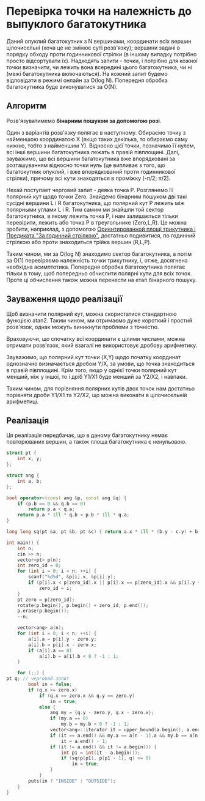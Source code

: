 # Перевірка точки на належність до выпуклого багатокутника

Даний опуклий багатокутник з N вершинами, координати всіх вершин цілочисельні (хоча це не змінює суті розв'язку); вершини задані в порядку обходу проти годинникової стрілки (в іншому випадку потрібно просто відсортувати їх). Надходять запити - точки, і потрібно для кожної точки визначити, чи лежить вона всередині цього багатокутника, чи ні (межі багатокутника включаються). На кожний запит будемо відповідати в режимі онлайн за O(log N). Попередня обробка багатокутника буде виконуватися за O(N).

## Алгоритм

Розв'язуватимемо **бінарним пошуком за допомогою розі**.

Один з варіантів розв'язку полягає в наступному. Обираємо точку з найменшою координатою X (якщо таких декілька, то обираємо саму нижню, тобто з найменшим Y). Відносно цієї точки, позначимо її нулем, всі інші вершини багатокутника лежать в правій півплощині. Далі, зауважимо, що всі вершини багатокутника вже впорядковані за розташуванням відносно точки нуль (це випливає з того, що багатокутник опуклий, і вже впорядкований проти годинникової стрілки), причому всі кути знаходяться в проміжку (-&pi;/2; &pi;/2].

Нехай поступает черговий запит - деяка точка P. Розглянемо її полярний кут щодо точки Zero. Знайдемо бінарним пошуком дві такі сусідні вершини L і R багатокутника, що полярний кут P лежить між полярными углами L і R. Тим самим ми знайшли той сектор багатокутника, в якому лежить точка P, і нам залишається тільки перевірити, лежить або точка P в треугольнике (Zero,L,R). Це можна зробити, наприклад, з допомогою [Ориентированной площі трикутника і Предиката "За годинний стрілкою"](oriented_area), достатньо подивитися, по годинний стрілкою або проти знаходиться трійка вершин (R,L,P).

Таким чином, ми за O(log N) знаходимо сектор багатокутника, а потім за O(1) перевіряємо належність точки трикутнику, і, отже, досягнена необхідна асимптотика. Попередня обробка багатокутника полягає тільки в тому, щоб попередньо обчислити полярні кути для всіх точок. Проте ці обчислення також можна перенести на етап бінарного пошуку.

## Зауваження щодо реалізації

Щоб визначити полярний кут, можна скористатися стандартною функцією atan2. Таким чином, ми отримаємо дуже короткий і простий розв'язок, однак можуть виникнути проблеми з точністю.

Враховуючи, що спочатку всі координати є цілими числами, можна отримати розв'язок, який взагалі не використовує дробову арифметику.

Зауважимо, що полярний кут точки (X,Y) щодо початку координат однозначно визначається дробом Y/X, за умови, що точка знаходиться в правій півплощині. Крім того, якщо у однієї точки полярний кут менший, ніж у іншої, то і дріб Y1/X1 буде менший за Y2/X2, і навпаки.

Таким чином, для порівняння полярних кутів двох точок нам достатньо порівняти дроби Y1/X1 та Y2/X2, що можна виконати в цілочисельній арифметиці.

## Реалізація

Ця реалізація передбачає, що в даному багатокутнику немає повторюваних вершин, а також площа багатокутника є ненульовою.

<!--- TODO: specify code snippet id -->
``` cpp
struct pt {
    int x, y;
};

struct ang {
    int a, b;
};

bool operator<(const ang &p, const ang &q) {
    if (p.b == 0 && q.b == 0)
        return p.a < q.a;
    return p.a * 1ll * q.b < p.b * 1ll * q.a;
}

long long sq(pt &a, pt &b, pt &c) { return a.x * 1ll * (b.y - c.y) + b.x * 1ll * (c.y - a.y) + c.x * 1ll * (a.y - b.y); }

int main() {
    int n;
    cin >> n;
    vector<pt> p(n);
    int zero_id = 0;
    for (int i = 0; i < n; ++i) {
        scanf("%d%d", &p[i].x, &p[i].y);
        if (p[i].x < p[zero_id].x || p[i].x == p[zero_id].x && p[i].y < p[zero_id].y)
            zero_id = i;
    }
    pt zero = p[zero_id];
    rotate(p.begin(), p.begin() + zero_id, p.end());
    p.erase(p.begin());
    --n;

    vector<ang> a(n);
    for (int i = 0; i < n; ++i) {
        a[i].a = p[i].y - zero.y;
        a[i].b = p[i].x - zero.x;
        if (a[i].a == 0)
            a[i].b = a[i].b < 0 ? -1 : 1;
    }

    for (;;) {
pt q; // черговий запит
        bool in = false;
        if (q.x >= zero.x)
            if (q.x == zero.x && q.y == zero.y)
                in = true;
            else {
                ang my = {q.y - zero.y, q.x - zero.x};
                if (my.a == 0)
                    my.b = my.b < 0 ? -1 : 1;
                vector<ang>::iterator it = upper_bound(a.begin(), a.end(), my);
                if (it == a.end() && my.a == a[n - 1].a && my.b == a[n - 1].b)
                    it = a.end() - 1;
                if (it != a.end() && it != a.begin()) {
                    int p1 = int(it - a.begin());
                    if (sq(p[p1], p[p1 - 1], q) <= 0)
                        in = true;
                }
            }
        puts(in ? "INSIDE" : "OUTSIDE");
    }
}
```